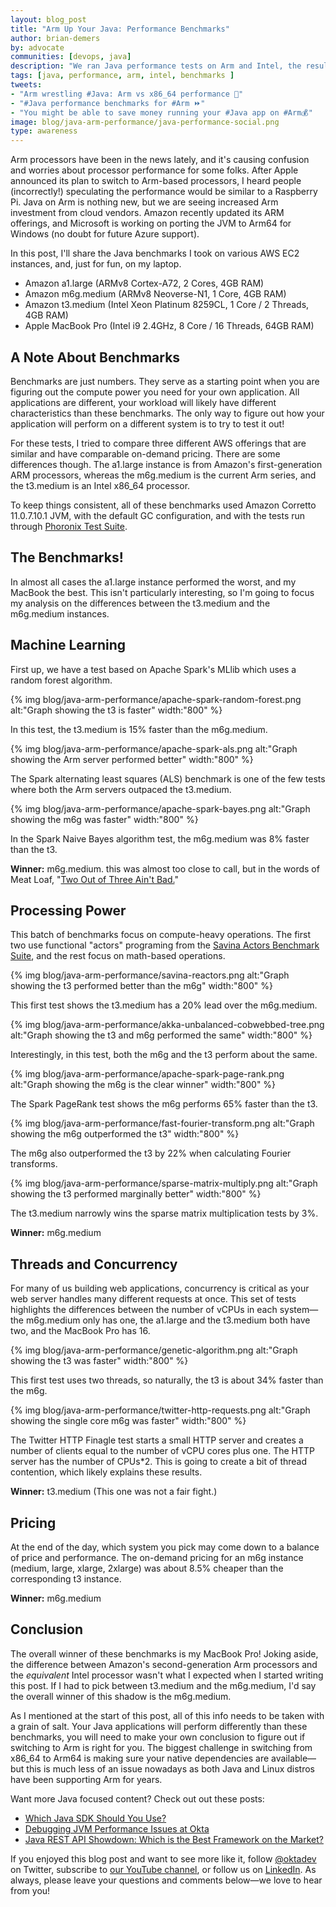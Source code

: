 ```yaml
---
layout: blog_post
title: "Arm Up Your Java: Performance Benchmarks"
author: brian-demers
by: advocate
communities: [devops, java]
description: "We ran Java performance tests on Arm and Intel, the results may surprise you!"
tags: [java, performance, arm, intel, benchmarks ]
tweets:
- "Arm wrestling #Java: Arm vs x86_64 performance 💪"
- "#Java performance benchmarks for #Arm ⏩"
- "You might be able to save money running your #Java app on #Arm💰"
image: blog/java-arm-performance/java-performance-social.png
type: awareness
---
```


Arm processors have been in the news lately, and it's causing confusion and worries about processor performance for some folks. After Apple announced its plan to switch to Arm-based processors, I heard people (incorrectly!) speculating the performance would be similar to a Raspberry Pi. Java on Arm is nothing new, but we are seeing increased Arm investment from cloud vendors. Amazon recently updated its ARM offerings, and Microsoft is working on porting the JVM to Arm64 for Windows (no doubt for future Azure support).

In this post, I'll share the Java benchmarks I took on various AWS EC2 instances, and, just for fun, on my laptop. 
* Amazon a1.large (ARMv8 Cortex-A72, 2 Cores, 4GB RAM)
* Amazon m6g.medium (ARMv8 Neoverse-N1, 1 Core, 4GB RAM)
* Amazon t3.medium (Intel Xeon Platinum 8259CL, 1 Core / 2 Threads, 4GB RAM)
* Apple MacBook Pro (Intel i9 2.4GHz, 8 Core / 16 Threads, 64GB RAM)

## A Note About Benchmarks

Benchmarks are just numbers. They serve as a starting point when you are figuring out the compute power you need for your own application. All applications are different, your workload will likely have different characteristics than these benchmarks. The only way to figure out how your application will perform on a different system is to try to test it out!

For these tests, I tried to compare three different AWS offerings that are similar and have comparable on-demand pricing. There are some differences though. The a1.large instance is from Amazon's first-generation ARM processors, whereas the m6g.medium is the current Arm series, and the t3.medium is an Intel x86_64 processor.

To keep things consistent, all of these benchmarks used Amazon Corretto 11.0.7.10.1 JVM, with the default GC configuration, and with the tests run through [Phoronix Test Suite](https://www.phoronix-test-suite.com/).

## The Benchmarks!

In almost all cases the a1.large instance performed the worst, and my MacBook the best. This isn't particularly interesting, so I'm going to focus my analysis on the differences between the t3.medium and the m6g.medium instances.

## Machine Learning

First up, we have a test based on Apache Spark's MLlib which uses a random forest algorithm.

{% img blog/java-arm-performance/apache-spark-random-forest.png alt:"Graph showing the t3 is faster" width:"800" %}

In this test, the t3.medium is 15% faster than the m6g.medium.

{% img blog/java-arm-performance/apache-spark-als.png alt:"Graph showing the Arm server performed better" width:"800" %}

The Spark alternating least squares (ALS) benchmark is one of the few tests where both the Arm servers outpaced the t3.medium.

{% img blog/java-arm-performance/apache-spark-bayes.png alt:"Graph showing the m6g was faster" width:"800" %}

In the Spark Naive Bayes algorithm test, the m6g.medium was 8% faster than the t3.

**Winner:** m6g.medium. this was almost too close to call, but in the words of Meat Loaf,  "[Two Out of Three Ain't Bad.](https://youtu.be/k5hWWe-ts2s)"

## Processing Power

This batch of benchmarks focus on compute-heavy operations. The first two use functional "actors" programing from the [Savina Actors Benchmark Suite](https://shamsimam.github.io/papers/2014-agere-savina.pdf), and the rest focus on math-based operations.

{% img blog/java-arm-performance/savina-reactors.png alt:"Graph showing the t3 performed better than the m6g" width:"800" %}

This first test shows the t3.medium has a 20% lead over the m6g.medium.

{% img blog/java-arm-performance/akka-unbalanced-cobwebbed-tree.png alt:"Graph showing the t3 and m6g performed the same" width:"800" %}

Interestingly, in this test, both the m6g and the t3 perform about the same.

{% img blog/java-arm-performance/apache-spark-page-rank.png alt:"Graph showing the m6g is the clear winner" width:"800" %}

The Spark PageRank test shows the m6g performs 65% faster than the t3.

{% img blog/java-arm-performance/fast-fourier-transform.png alt:"Graph showing the m6g outperformed the t3" width:"800" %}

The m6g also outperformed the t3 by 22% when calculating Fourier transforms.

{% img blog/java-arm-performance/sparse-matrix-multiply.png alt:"Graph showing the t3 performed marginally better" width:"800" %}

The t3.medium narrowly wins the sparse matrix multiplication tests by 3%.

**Winner:** m6g.medium

## Threads and Concurrency
For many of us building web applications, concurrency is critical as your web server handles many different requests at once. This set of tests highlights the differences between the number of vCPUs in each system—the m6g.medium only has one, the a1.large and the t3.medium both have two, and the MacBook Pro has 16.

{% img blog/java-arm-performance/genetic-algorithm.png alt:"Graph showing the t3 was faster" width:"800" %}

This first test uses two threads, so naturally, the t3 is about 34% faster than the m6g.

{% img blog/java-arm-performance/twitter-http-requests.png alt:"Graph showing the single core m6g was faster" width:"800" %}

The Twitter HTTP Finagle test starts a small HTTP server and creates a number of clients equal to the number of vCPU cores plus one. The HTTP server has the number of CPUs*2.  This is going to create a bit of thread contention, which likely explains these results.

**Winner:** t3.medium (This one was not a fair fight.)

## Pricing

At the end of the day, which system you pick may come down to a balance of price and performance. The on-demand pricing for an m6g instance (medium, large, xlarge, 2xlarge) was about 8.5% cheaper than the corresponding t3 instance.

**Winner:** m6g.medium

## Conclusion

The overall winner of these benchmarks is my MacBook Pro! Joking aside, the difference between Amazon's second-generation Arm processors and the _equivalent_ Intel processor wasn't what I expected when I started writing this post. If I had to pick between t3.medium and the m6g.medium, I'd say the overall winner of this shadow is the m6g.medium.

As I mentioned at the start of this post, all of this info needs to be taken with a grain of salt.  Your Java applications will perform differently than these benchmarks, you will need to make your own conclusion to figure out if switching to Arm is right for you. The biggest challenge in switching from x86_64 to Arm64 is making sure your native dependencies are available—but this is much less of an issue nowadays as both Java and Linux distros have been supporting Arm for years.

Want more Java focused content? Check out out these posts:

* [Which Java SDK Should You Use?](/blog/2019/01/16/which-java-sdk)
* [Debugging JVM Performance Issues at Okta](/blog/2019/05/28/debugging-jvm-performance-problems-java)
* [Java REST API Showdown: Which is the Best Framework on the Market?](/blog/2020/01/09/java-rest-api-showdown)

If you enjoyed this blog post and want to see more like it, follow [@oktadev](https://twitter.com/oktadev) on Twitter, subscribe to [our YouTube channel](https://youtube.com/c/oktadev), or follow us on [LinkedIn](https://www.linkedin.com/company/oktadev/). As always, please leave your questions and comments below—we love to hear from you!

